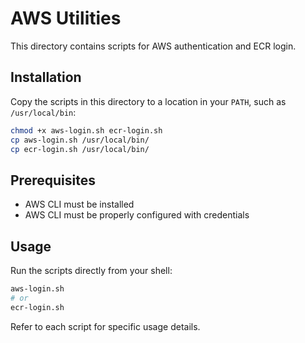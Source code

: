 # AWS Utilities

This directory contains scripts for AWS authentication and ECR login.

## Installation

Copy the scripts in this directory to a location in your `PATH`, such as `/usr/local/bin`:

```bash
chmod +x aws-login.sh ecr-login.sh
cp aws-login.sh /usr/local/bin/
cp ecr-login.sh /usr/local/bin/
```

## Prerequisites

- AWS CLI must be installed
- AWS CLI must be properly configured with credentials

## Usage

Run the scripts directly from your shell:

```bash
aws-login.sh
# or
ecr-login.sh
```

Refer to each script for specific usage details.
